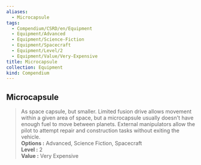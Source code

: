 ```yaml
---
aliases:
  - Microcapsule
tags:
  - Compendium/CSRD/en/Equipment
  - Equipment/Advanced
  - Equipment/Science-Fiction
  - Equipment/Spacecraft
  - Equipment/Level/2
  - Equipment/Value/Very-Expensive
title: Microcapsule
collection: Equipment
kind: Compendium
---
```

## Microcapsule  
  
>As space capsule, but smaller. Limited fusion drive allows movement within a given area of space, but a microcapsule usually doesn't have enough fuel to move between planets. External manipulators allow the pilot to attempt repair and construction tasks without exiting the vehicle.  
> **Options :** Advanced, Science Fiction, Spacecraft  
> **Level :** 2  
> **Value :** Very Expensive